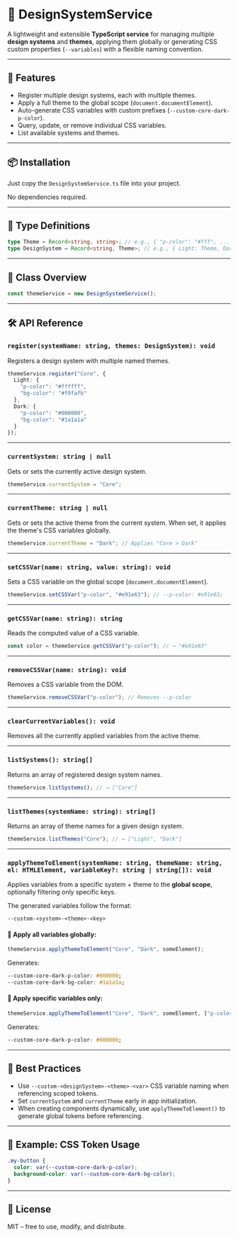 # 🎨 DesignSystemService

A lightweight and extensible **TypeScript service** for managing multiple **design systems** and **themes**, applying them globally or generating CSS custom properties (`--variables`) with a flexible naming convention.

---

## 🚀 Features

- Register multiple design systems, each with multiple themes.
- Apply a full theme to the global scope (`document.documentElement`).
- Auto-generate CSS variables with custom prefixes (`--custom-core-dark-p-color`).
- Query, update, or remove individual CSS variables.
- List available systems and themes.

---

## 📦 Installation

Just copy the `DesignSystemService.ts` file into your project.

No dependencies required.

---

## 🔧 Type Definitions

```ts
type Theme = Record<string, string>; // e.g., { "p-color": "#fff", ... }
type DesignSystem = Record<string, Theme>; // e.g., { Light: Theme, Dark: Theme }
```

---

## 🧱 Class Overview

```ts
const themeService = new DesignSystemService();
```

---

## 🛠 API Reference

### `register(systemName: string, themes: DesignSystem): void`

Registers a design system with multiple named themes.

```ts
themeService.register("Core", {
  Light: {
    "p-color": "#ffffff",
    "bg-color": "#f9fafb"
  },
  Dark: {
    "p-color": "#000000",
    "bg-color": "#1a1a1a"
  }
});
```

---

### `currentSystem: string | null`

Gets or sets the currently active design system.

```ts
themeService.currentSystem = "Core";
```

---

### `currentTheme: string | null`

Gets or sets the active theme from the current system. When set, it applies the theme's CSS variables globally.

```ts
themeService.currentTheme = "Dark"; // Applies "Core > Dark"
```

---

### `setCSSVar(name: string, value: string): void`

Sets a CSS variable on the global scope (`document.documentElement`).

```ts
themeService.setCSSVar("p-color", "#e91e63"); // --p-color: #e91e63;
```

---

### `getCSSVar(name: string): string`

Reads the computed value of a CSS variable.

```ts
const color = themeService.getCSSVar("p-color"); // → "#e91e63"
```

---

### `removeCSSVar(name: string): void`

Removes a CSS variable from the DOM.

```ts
themeService.removeCSSVar("p-color"); // Removes --p-color
```

---

### `clearCurrentVariables(): void`

Removes all the currently applied variables from the active theme.

---

### `listSystems(): string[]`

Returns an array of registered design system names.

```ts
themeService.listSystems(); // → ["Core"]
```

---

### `listThemes(systemName: string): string[]`

Returns an array of theme names for a given design system.

```ts
themeService.listThemes("Core"); // → ["Light", "Dark"]
```

---

### `applyThemeToElement(systemName: string, themeName: string, el: HTMLElement, variableKey?: string | string[]): void`

Applies variables from a specific system + theme to the **global scope**, optionally filtering only specific keys.

The generated variables follow the format:
```
--custom-<system>-<theme>-<key>
```

#### 🔹 Apply all variables globally:

```ts
themeService.applyThemeToElement("Core", "Dark", someElement);
```

Generates:
```css
--custom-core-dark-p-color: #000000;
--custom-core-dark-bg-color: #1a1a1a;
```

#### 🔹 Apply specific variables only:

```ts
themeService.applyThemeToElement("Core", "Dark", someElement, ["p-color"]);
```

Generates:
```css
--custom-core-dark-p-color: #000000;
```

---

## 🧠 Best Practices

- Use `--custom-<designSystem>-<theme>-<var>` CSS variable naming when referencing scoped tokens.
- Set `currentSystem` and `currentTheme` early in app initialization.
- When creating components dynamically, use `applyThemeToElement()` to generate global tokens before referencing.

---

## 🧪 Example: CSS Token Usage

```css
.my-button {
  color: var(--custom-core-dark-p-color);
  background-color: var(--custom-core-dark-bg-color);
}
```

---

## 📄 License

MIT – free to use, modify, and distribute.

